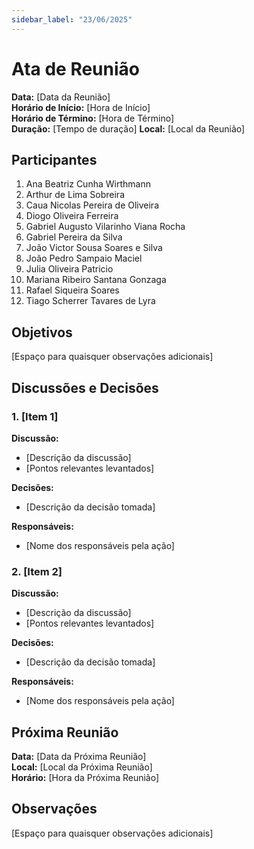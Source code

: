 ```yaml
---
sidebar_label: "23/06/2025"
---
```


# Ata de Reunião

**Data:** [Data da Reunião]  
**Horário de Início:** [Hora de Início]  
**Horário de Término:** [Hora de Término]  
**Duração:**  [Tempo de duração]
**Local:** [Local da Reunião]

## Participantes
1. Ana Beatriz Cunha Wirthmann
2. Arthur de Lima Sobreira
3. Caua Nicolas Pereira de Oliveira
4. Diogo Oliveira Ferreira
5. Gabriel Augusto Vilarinho Viana Rocha
6. Gabriel Pereira da Silva
7. João Victor Sousa Soares e Silva
8. João Pedro Sampaio Maciel
9. Julia Oliveira Patricio
10. Mariana Ribeiro Santana Gonzaga
11. Rafael Siqueira Soares
12. Tiago Scherrer Tavares de Lyra

## Objetivos
[Espaço para quaisquer observações adicionais]

## Discussões e Decisões

### 1. [Item 1]
**Discussão:**
- [Descrição da discussão]
- [Pontos relevantes levantados]

**Decisões:**
- [Descrição da decisão tomada]

**Responsáveis:**
- [Nome dos responsáveis pela ação]

### 2. [Item 2]
**Discussão:**
- [Descrição da discussão]
- [Pontos relevantes levantados]

**Decisões:**
- [Descrição da decisão tomada]

**Responsáveis:**
- [Nome dos responsáveis pela ação]

## Próxima Reunião
**Data:** [Data da Próxima Reunião]  
**Local:** [Local da Próxima Reunião]  
**Horário:** [Hora da Próxima Reunião]  

## Observações
[Espaço para quaisquer observações adicionais]